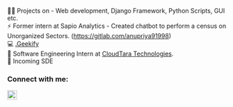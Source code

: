 👩‍💻 Projects on - Web development, Django Framework, Python Scripts, GUI etc. <br>
⚡ Former intern at Sapio Analytics - Created chatbot to perform a census on Unorganized Sectors. (https://gitlab.com/anupriya91998) <br>
💻 <a href="https://anupriyanishad.pythonanywhere.com/" target="_blank">.Geekify</a> <br>
🔆 Software Engineering Intern at <a href="https://www.cloudtara.com/" target="_blank">CloudTara Technologies</a>.<br>
🌱 Incoming SDE <br>

### Connect with me:
<a href="https://www.linkedin.com/in/anupriyanishad" target="_blank"><img align="left" alt="CodeA | LinkedIn" width="22px" src="https://cdn.jsdelivr.net/npm/simple-icons@v3/icons/linkedin.svg" /></a>
